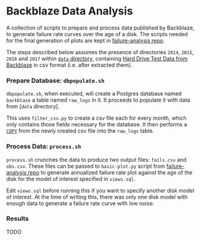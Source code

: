 # Backblaze Data Analysis

A collection of scripts to prepare and process data published by Backblaze, to
generate failure rate curves over the age of a disk. The scripts needed for the
final generation of plots are kept in [failure-analysis repo][].

The steps described below assumes the presence of directories `2014`, `2015`,
`2016` and `2017` within [`data` directory][data], containing [Hard Drive Test
Data from Backblaze][backblaze] in csv format (i.e. after extracted them).

[failure-analysis repo]: https://gitlab.com/johncf/failure-analysis
[data]: ./data
[backblaze]: https://www.backblaze.com/b2/hard-drive-test-data.html

### Prepare Database: `dbpopulate.sh`

`dbpopulate.sh`, when executed, will create a Postgres database named
`backblaze` a table named `raw_logs` in it. It proceeds to populate it with
data from [`data` directory].

This uses `filter_csv.py` to create a csv file each for every month, which only
contains those fields necessary for the database. It then performs a [`COPY`][]
from the newly created csv file into the `raw_logs` table.

[`COPY`]: https://www.postgresql.org/docs/current/static/sql-copy.html

### Process Data: `process.sh`

`process.sh` crunches the data to produce two output files: `fails.csv` and
`obs.csv`. These files can be passed to `basic-plot.py` script from
[failure-analysis repo][failure-analysis] to generate annualized failure rate plot
against the age of the disk for the model of interest specified in `views.sql`.

Edit `views.sql` before running this if you want to specify another disk model
of interest. At the time of writing this, there was only one disk model with
enough data to generate a failure rate curve with low noise.

[failure-analysis]: https://gitlab.com/johncf/failure-analysis

### Results

TODO
